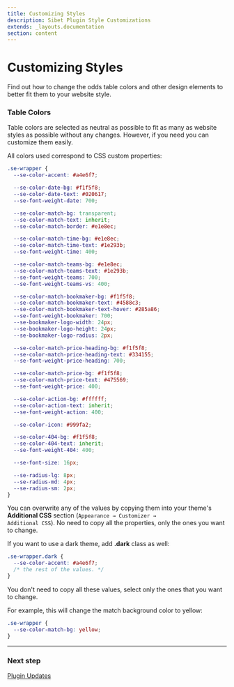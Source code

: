 ```yaml
---
title: Customizing Styles
description: Sibet Plugin Style Customizations
extends: _layouts.documentation
section: content
---
```


# Customizing Styles

Find out how to change the odds table colors and other design elements to better fit them to your website style.

### Table Colors

Table colors are selected as neutral as possible to fit as many as website styles as possible without any changes. However, if you need you can customize them easily.

All colors used correspond to CSS custom properties:

```css
.se-wrapper {
  --se-color-accent: #a4e6f7;

  --se-color-date-bg: #f1f5f8;
  --se-color-date-text: #020617;
  --se-font-weight-date: 700;

  --se-color-match-bg: transparent;
  --se-color-match-text: inherit;
  --se-color-match-border: #e1e8ec;

  --se-color-match-time-bg: #e1e8ec;
  --se-color-match-time-text: #1e293b;
  --se-font-weight-time: 400;

  --se-color-match-teams-bg: #e1e8ec;
  --se-color-match-teams-text: #1e293b;
  --se-font-weight-teams: 700;
  --se-font-weight-teams-vs: 400;

  --se-color-match-bookmaker-bg: #f1f5f8;
  --se-color-match-bookmaker-text: #4588c3;
  --se-color-match-bookmaker-text-hover: #285a86;
  --se-font-weight-bookmaker: 700;
  --se-bookmaker-logo-width: 24px;
  --se-bookmaker-logo-height: 24px;
  --se-bookmaker-logo-radius: 2px;

  --se-color-match-price-heading-bg: #f1f5f8;
  --se-color-match-price-heading-text: #334155;
  --se-font-weight-price-heading: 700;

  --se-color-match-price-bg: #f1f5f8;
  --se-color-match-price-text: #475569;
  --se-font-weight-price: 400;

  --se-color-action-bg: #ffffff;
  --se-color-action-text: inherit;
  --se-font-weight-action: 400;

  --se-color-icon: #999fa2;

  --se-color-404-bg: #f1f5f8;
  --se-color-404-text: inherit;
  --se-font-weight-404: 400;

  --se-font-size: 16px;

  --se-radius-lg: 8px;
  --se-radius-md: 4px;
  --se-radius-sm: 2px;
}
```

You can overwrite any of the values by copying them into your theme's **Additional CSS** section (<code>Appearance &#8594; Customizer &#8594; Additional CSS</code>).
No need to copy all the properties, only the ones you want to change.

If you want to use a dark theme, add **.dark** class as well:

```css
.se-wrapper.dark {
  --se-color-accent: #a4e6f7;
  /* the rest of the values. */
}
```

You don't need to copy all these values, select only the ones that you want to change.

For example, this will change the match background color to yellow:

```css
.se-wrapper {
  --se-color-match-bg: yellow;
}
```

---

### Next step

[Plugin Updates](/docs/sibet/plugin-updates/)
